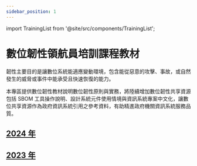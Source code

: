 ```yaml
---
sidebar_position: 1
---
```


import TrainingList from '@site/src/components/TrainingList';

# 數位韌性領航員培訓課程教材

韌性主要目的是讓數位系統能適應變動環境，包含能從惡意的攻擊、事故，或自然發生的威脅或事件中能承受且快速恢復的能力。

本專區提供數位韌性教材說明數位韌性原則與實務，將陸續增加數位韌性共享資源包括 SBOM 工具操作說明、設計系統元件使用情境與資訊系統專案中文化，讓數位共享資源作為政府資訊系統引用之參考資料，有助精進政府機關資訊系統服務品質。

## [2024 年](https://github.com/nics-tw/resilience-material/releases/tag/2024)

<TrainingList year={2024} />

## [2023 年](https://github.com/nics-tw/resilience-material/releases/tag/2023)

<TrainingList year={2023} />
